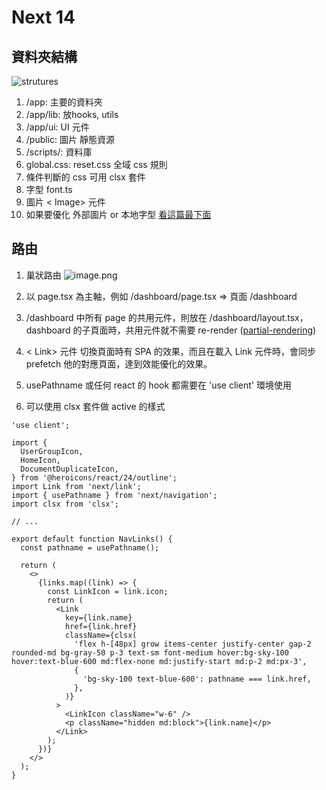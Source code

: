 # Next 14

## 資料夾結構

![strutures](https://nextjs.org/_next/image?url=%2Flearn%2Fdark%2Flearn-folder-structure.png&w=1920&q=75&dpl=dpl_BwAwEtN7ncXAnnwFzTiU7xDupY2g)

1. /app: 主要的資料夾
2. /app/lib: 放hooks, utils
3. /app/ui: UI 元件
4. /public: 圖片 靜態資源
5. /scripts/: 資料庫
6. global.css: reset.css 全域 css 規則
7. 條件判斷的 css 可用 clsx 套件
8. 字型 font.ts
9. 圖片 < Image> 元件
10. 如果要優化 外部圖片 or 本地字型 [看這篇最下面](https://nextjs.org/learn/dashboard-app/optimizing-fonts-images)

## 路由

1. 巢狀路由
   ![image.png](https://hackmd.io/_uploads/BJFgokHQa.png)

2. 以 page.tsx 為主軸，例如 /dashboard/page.tsx => 頁面 /dashboard
3. /dashboard 中所有 page 的共用元件，則放在 /dashboard/layout.tsx，dashboard 的子頁面時，共用元件就不需要 re-render ([partial-rendering](https://nextjs.org/docs/app/building-your-application/routing/linking-and-navigating#3-partial-rendering))
4. < Link> 元件 切換頁面時有 SPA 的效果，而且在載入 Link 元件時，會同步 prefetch 他的對應頁面，達到效能優化的效果。
5. usePathname 或任何 react 的 hook 都需要在 'use client' 環境使用
6. 可以使用 clsx 套件做 active 的樣式
```
'use client';
 
import {
  UserGroupIcon,
  HomeIcon,
  DocumentDuplicateIcon,
} from '@heroicons/react/24/outline';
import Link from 'next/link';
import { usePathname } from 'next/navigation';
import clsx from 'clsx';
 
// ...
 
export default function NavLinks() {
  const pathname = usePathname();
 
  return (
    <>
      {links.map((link) => {
        const LinkIcon = link.icon;
        return (
          <Link
            key={link.name}
            href={link.href}
            className={clsx(
              'flex h-[48px] grow items-center justify-center gap-2 rounded-md bg-gray-50 p-3 text-sm font-medium hover:bg-sky-100 hover:text-blue-600 md:flex-none md:justify-start md:p-2 md:px-3',
              {
                'bg-sky-100 text-blue-600': pathname === link.href,
              },
            )}
          >
            <LinkIcon className="w-6" />
            <p className="hidden md:block">{link.name}</p>
          </Link>
        );
      })}
    </>
  );
}
```


